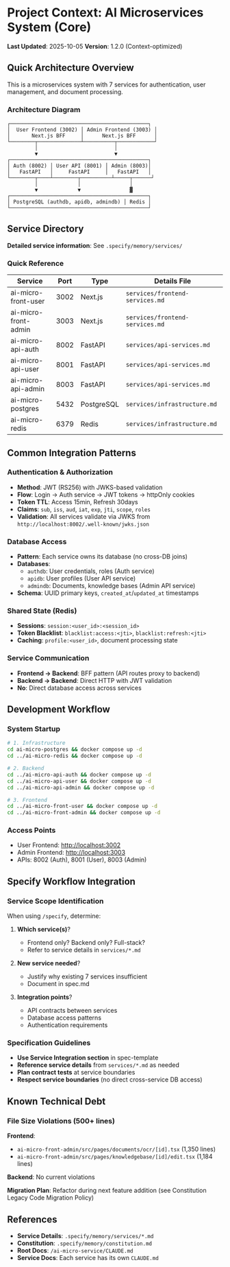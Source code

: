 # Project Context: AI Microservices System (Core)

**Last Updated**: 2025-10-05
**Version**: 1.2.0 (Context-optimized)

## Quick Architecture Overview

This is a microservices system with 7 services for authentication, user management, and document processing.

### Architecture Diagram

```text
┌─────────────────────────────────────────────┐
│  User Frontend (3002) │ Admin Frontend (3003) │
│       Next.js BFF     │      Next.js BFF      │
└────────┬──────────────┴──────────┬────────────┘
         │                         │
         ▼                         ▼
┌─────────────────────────────────────────────┐
│ Auth (8002) │ User API (8001) │ Admin (8003)│
│   FastAPI   │     FastAPI     │   FastAPI   │
└────────┬────┴────────┬──────────┴─────┬──────┘
         │             │                │
         ▼             ▼                ▓
┌─────────────────────────────────────────────┐
│ PostgreSQL (authdb, apidb, admindb) │ Redis │
└─────────────────────────────────────────────┘
```

## Service Directory

**Detailed service information**: See `.specify/memory/services/`

### Quick Reference

| Service | Port | Type | Details File |
|---------|------|------|--------------|
| ai-micro-front-user | 3002 | Next.js | `services/frontend-services.md` |
| ai-micro-front-admin | 3003 | Next.js | `services/frontend-services.md` |
| ai-micro-api-auth | 8002 | FastAPI | `services/api-services.md` |
| ai-micro-api-user | 8001 | FastAPI | `services/api-services.md` |
| ai-micro-api-admin | 8003 | FastAPI | `services/api-services.md` |
| ai-micro-postgres | 5432 | PostgreSQL | `services/infrastructure.md` |
| ai-micro-redis | 6379 | Redis | `services/infrastructure.md` |

## Common Integration Patterns

### Authentication & Authorization

- **Method**: JWT (RS256) with JWKS-based validation
- **Flow**: Login → Auth service → JWT tokens → httpOnly cookies
- **Token TTL**: Access 15min, Refresh 30days
- **Claims**: `sub`, `iss`, `aud`, `iat`, `exp`, `jti`, `scope`, `roles`
- **Validation**: All services validate via JWKS from `http://localhost:8002/.well-known/jwks.json`

### Database Access

- **Pattern**: Each service owns its database (no cross-DB joins)
- **Databases**:
  - `authdb`: User credentials, roles (Auth service)
  - `apidb`: User profiles (User API service)
  - `admindb`: Documents, knowledge bases (Admin API service)
- **Schema**: UUID primary keys, `created_at`/`updated_at` timestamps

### Shared State (Redis)

- **Sessions**: `session:<user_id>:<session_id>`
- **Token Blacklist**: `blacklist:access:<jti>`, `blacklist:refresh:<jti>`
- **Caching**: `profile:<user_id>`, document processing state

### Service Communication

- **Frontend → Backend**: BFF pattern (API routes proxy to backend)
- **Backend → Backend**: Direct HTTP with JWT validation
- **No**: Direct database access across services

## Development Workflow

### System Startup

```bash
# 1. Infrastructure
cd ai-micro-postgres && docker compose up -d
cd ../ai-micro-redis && docker compose up -d

# 2. Backend
cd ../ai-micro-api-auth && docker compose up -d
cd ../ai-micro-api-user && docker compose up -d
cd ../ai-micro-api-admin && docker compose up -d

# 3. Frontend
cd ../ai-micro-front-user && docker compose up -d
cd ../ai-micro-front-admin && docker compose up -d
```

### Access Points

- User Frontend: <http://localhost:3002>
- Admin Frontend: <http://localhost:3003>
- APIs: 8002 (Auth), 8001 (User), 8003 (Admin)

## Specify Workflow Integration

### Service Scope Identification

When using `/specify`, determine:

1. **Which service(s)**?
   - Frontend only? Backend only? Full-stack?
   - Refer to service details in `services/*.md`

2. **New service needed**?
   - Justify why existing 7 services insufficient
   - Document in spec.md

3. **Integration points**?
   - API contracts between services
   - Database access patterns
   - Authentication requirements

### Specification Guidelines

- **Use Service Integration section** in spec-template
- **Reference service details** from `services/*.md` as needed
- **Plan contract tests** at service boundaries
- **Respect service boundaries** (no direct cross-service DB access)

## Known Technical Debt

### File Size Violations (500+ lines)

**Frontend**:

- `ai-micro-front-admin/src/pages/documents/ocr/[id].tsx` (1,350 lines)
- `ai-micro-front-admin/src/pages/knowledgebase/[id]/edit.tsx` (1,184 lines)

**Backend**: No current violations

**Migration Plan**: Refactor during next feature addition (see Constitution Legacy Code Migration Policy)

## References

- **Service Details**: `.specify/memory/services/*.md`
- **Constitution**: `.specify/memory/constitution.md`
- **Root Docs**: `/ai-micro-service/CLAUDE.md`
- **Service Docs**: Each service has its own `CLAUDE.md`
